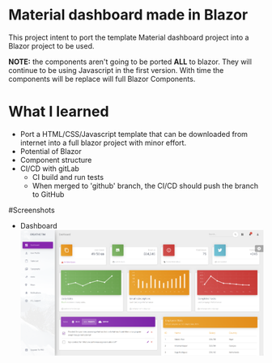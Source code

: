 # Material dashboard made in Blazor 
This project intent to port the template Material dashboard project into a Blazor project to be used.

**NOTE:** the components aren't going to be ported **ALL** to blazor. They will continue to be using Javascript in the first version.
With time the components will be replace will full Blazor Components.


# What I learned
* Port a HTML/CSS/Javascript template that can be downloaded from internet into a full blazor project with minor effort.
* Potential of Blazor
* Component structure
* CI/CD with gitLab
    * CI build and run tests
    * When merged to 'github' branch, the CI/CD should push the branch to GitHub


#Screenshots
* Dashboard
![Dashboard](./Screenshots/materialDashbard.png "Dashboard")
